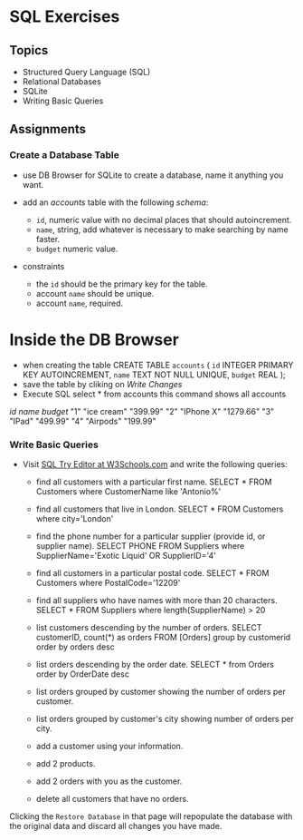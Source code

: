 # SQL Exercises

## Topics

- Structured Query Language (SQL)
- Relational Databases
- SQLite
- Writing Basic Queries

## Assignments

### Create a Database Table

- use DB Browser for SQLite to create a database, name it anything you want.
- add an _accounts_ table with the following _schema_:

  - `id`, numeric value with no decimal places that should autoincrement.
  - `name`, string, add whatever is necessary to make searching by name faster.
  - `budget` numeric value.

- constraints
  - the `id` should be the primary key for the table.
  - account `name` should be unique.
  - account `name`, required.

# Inside the DB Browser

- when creating the table
  CREATE TABLE `accounts` (
  `id` INTEGER PRIMARY KEY AUTOINCREMENT,
  `name` TEXT NOT NULL UNIQUE,
  `budget` REAL
  );
- save the table by cliking on _Write Changes_
- Execute SQL
  select \* from accounts
  this command shows all accounts

_id_ _name_ _budget_
"1" "ice cream" "399.99"
"2" "IPhone X" "1279.66"
"3" "IPad" "499.99"
"4" "Airpods" "199.99"

### Write Basic Queries

- Visit [SQL Try Editor at W3Schools.com](https://www.w3schools.com/Sql/tryit.asp?filename=trysql_select_top) and write the following queries:

  - find all customers with a particular first name.
    SELECT \* FROM Customers where CustomerName like 'Antonio%'

  - find all customers that live in London.
    SELECT \* FROM Customers where city='London'

  - find the phone number for a particular supplier (provide id, or supplier name).
    SELECT PHONE FROM Suppliers where SupplierName='Exotic Liquid' OR SupplierID='4'

  - find all customers in a particular postal code.
    SELECT \* FROM Customers where PostalCode='12209'

  - find all suppliers who have names with more than 20 characters.
    SELECT \* FROM Suppliers where length(SupplierName) > 20

  - list customers descending by the number of orders.
    SELECT customerID, count(\*) as orders FROM [Orders] group by customerid order by orders desc

  - list orders descending by the order date.
    SELECT \* from Orders order by OrderDate desc

  - list orders grouped by customer showing the number of orders per customer.
  - list orders grouped by customer's city showing number of orders per city.

  - add a customer using your information.
  - add 2 products.
  - add 2 orders with you as the customer.
  - delete all customers that have no orders.

Clicking the `Restore Database` in that page will repopulate the database with the original data and discard all changes you have made.
